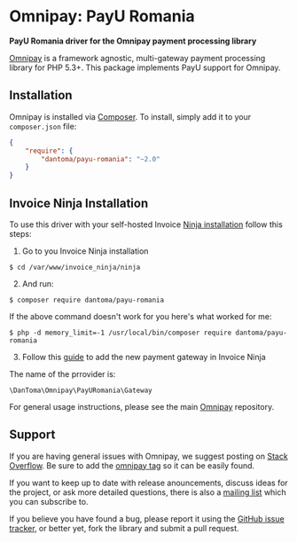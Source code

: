 # Omnipay: PayU Romania

**PayU Romania driver for the Omnipay payment processing library**

[Omnipay](https://github.com/thephpleague/omnipay) is a framework agnostic, multi-gateway payment
processing library for PHP 5.3+. This package implements PayU support for Omnipay.

## Installation

Omnipay is installed via [Composer](http://getcomposer.org/). To install, simply add it
to your `composer.json` file:

```json
{
    "require": {
        "dantoma/payu-romania": "~2.0"
    }
}
```

## Invoice Ninja Installation

To use this driver with your self-hosted Invoice [Ninja installation](http://www.invoiceninja.org) follow this steps:

1. Go to you Invoice Ninja installation

```
$ cd /var/www/invoice_ninja/ninja

```

2. And run:

```
$ composer require dantoma/payu-romania
```

If the above command doesn't work for you here's what worked for me:

```
$ php -d memory_limit=-1 /usr/local/bin/composer require dantoma/payu-romania
```

3. Follow this [guide](https://invoice-ninja.readthedocs.io/en/latest/configure.html#omnipay) to add the new payment gateway in Invoice Ninja

The name of the prrovider is:

```
\DanToma\Omnipay\PayURomania\Gateway 
```


For general usage instructions, please see the main [Omnipay](https://github.com/thephpleague/omnipay)
repository.

## Support

If you are having general issues with Omnipay, we suggest posting on
[Stack Overflow](http://stackoverflow.com/). Be sure to add the
[omnipay tag](http://stackoverflow.com/questions/tagged/omnipay) so it can be easily found.

If you want to keep up to date with release anouncements, discuss ideas for the project,
or ask more detailed questions, there is also a [mailing list](https://groups.google.com/forum/#!forum/omnipay) which
you can subscribe to.

If you believe you have found a bug, please report it using the [GitHub issue tracker](https://github.com/efesaid/omnipay-payu/issues),
or better yet, fork the library and submit a pull request.
